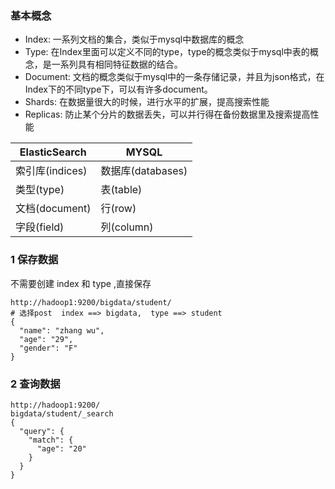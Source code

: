 ### 基本概念

- Index: 一系列文档的集合，类似于mysql中数据库的概念
- Type: 在Index里面可以定义不同的type，type的概念类似于mysql中表的概念，是一系列具有相同特征数据的结合。
- Document: 文档的概念类似于mysql中的一条存储记录，并且为json格式，在Index下的不同type下，可以有许多document。
- Shards: 在数据量很大的时候，进行水平的扩展，提高搜索性能
- Replicas: 防止某个分片的数据丢失，可以并行得在备份数据里及搜索提高性能

| ElasticSearch   | MYSQL             |
| --------------- | ----------------- |
| 索引库(indices) | 数据库(databases) |
| 类型(type)      | 表(table)         |
| 文档(document)  | 行(row)           |
| 字段(field)     | 列(column)        |



### 1 保存数据

不需要创建 index 和 type  ,直接保存

```
http://hadoop1:9200/bigdata/student/
# 选择post  index ==> bigdata,  type ==> student
{
  "name": "zhang wu",
  "age": "29",
  "gender": "F"
}
```



### 2 查询数据

```
http://hadoop1:9200/
bigdata/student/_search
{
  "query": {
    "match": {
      "age": "20"
    }
  }
}
```

